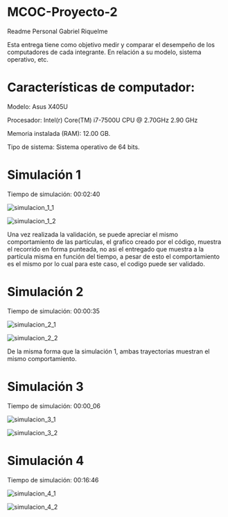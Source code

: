 # MCOC-Proyecto-2
Readme Personal
Gabriel Riquelme

Esta entrega tiene como objetivo medir y comparar el desempeño de los computadores de cada integrante. En relación a su modelo, sistema operativo, etc. 

Características de computador:
==========
Modelo: Asus X405U

Procesador: Intel(r) Core(TM) i7-7500U CPU @ 2.70GHz 2.90 GHz

Memoria instalada (RAM): 12.00 GB.

Tipo de sistema: Sistema operativo de 64 bits.

Simulación 1
==========

Tiempo de simulación: 00:02:40

![simulacion_1_1](https://user-images.githubusercontent.com/53490100/66692259-032a2a80-ec73-11e9-99a9-eeb704ead90e.PNG)

![simulacion_1_2](https://user-images.githubusercontent.com/53490100/66692291-69af4880-ec73-11e9-8829-879e9a4b12af.PNG)

Una vez realizada la validación, se puede apreciar el mismo comportamiento de las partículas, el grafico creado por el código, muestra el recorrido en forma punteada, no asi el entregado que muestra a la partícula misma en función del tiempo, a pesar de esto el comportamiento es el mismo por lo cual para este caso, el codigo puede ser validado.


Simulación 2
==========

Tiempo de simulación: 00:00:35 

![simulacion_2_1](https://user-images.githubusercontent.com/53490100/66692394-5fda1500-ec74-11e9-99d3-7f5ca6225888.PNG)

![simulacion_2_2](https://user-images.githubusercontent.com/53490100/66692397-741e1200-ec74-11e9-83af-e16d54c8e442.PNG)

De la misma forma que la simulación 1, ambas trayectorias muestran el mismo comportamiento.


Simulación 3
==========

Tiempo de simulación: 00:00_06

![simulacion_3_1](https://user-images.githubusercontent.com/53490100/66692480-2ce45100-ec75-11e9-899d-150267f282ca.PNG)

![simulacion_3_2](https://user-images.githubusercontent.com/53490100/66692491-3ff72100-ec75-11e9-9ac7-01589732e143.PNG)

Simulación 4
==========

Tiempo de simulación: 00:16:46 

![simulacion_4_1](https://user-images.githubusercontent.com/53490100/66692790-30c5a280-ec78-11e9-9122-6e3feab0b734.PNG)

![simulacion_4_2](https://user-images.githubusercontent.com/53490100/66692798-476bf980-ec78-11e9-9a85-bff59d5917ea.PNG)



